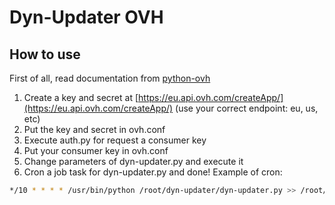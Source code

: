 # Dyn-Updater OVH

## How to use

First of all, read documentation from [python-ovh](https://github.com/ovh/python-ovh)

1. Create a key and secret at [https://eu.api.ovh.com/createApp/](https://eu.api.ovh.com/createApp/) (use your correct endpoint: eu, us, etc)
2. Put the key and secret in ovh.conf
3. Execute auth.py for request a consumer key
4. Put your consumer key in ovh.conf
5. Change parameters of dyn-updater.py and execute it
6. Cron a job task for dyn-updater.py and done!
Example of cron:
```bash
*/10 * * * * /usr/bin/python /root/dyn-updater/dyn-updater.py >> /root/dyn-updater/update.log 2>&1
```
